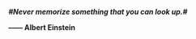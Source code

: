 <strong>

<em>#Never memorize something that you can look up.#</em>

―― Albert Einstein 

</strong>
